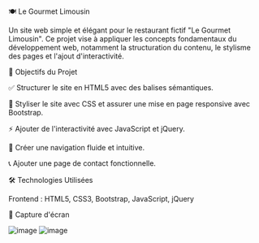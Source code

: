 🍽️ Le Gourmet Limousin

Un site web simple et élégant pour le restaurant fictif "Le Gourmet Limousin". Ce projet vise à appliquer les concepts fondamentaux du développement web, notamment la structuration du contenu, le stylisme des pages et l'ajout d'interactivité.

🎯 Objectifs du Projet

✅ Structurer le site en HTML5 avec des balises sémantiques.

🎨 Styliser le site avec CSS et assurer une mise en page responsive avec Bootstrap.

⚡ Ajouter de l'interactivité avec JavaScript et jQuery.

📌 Créer une navigation fluide et intuitive.

📞 Ajouter une page de contact fonctionnelle.

🛠️ Technologies Utilisées

Frontend : HTML5, CSS3, Bootstrap, JavaScript, jQuery

📸 Capture d'écran

![image](https://github.com/user-attachments/assets/1e6e3706-a0b7-42d2-aa19-6b4c71e06e3d)
![image](https://github.com/user-attachments/assets/24c29e08-0b7c-4aae-8067-6dab58e6b0b2)

